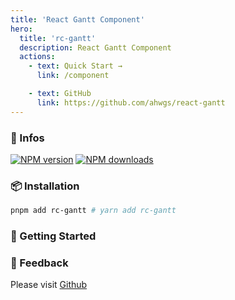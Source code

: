 ```yaml
---
title: 'React Gantt Component'
hero:
  title: 'rc-gantt'
  description: React Gantt Component
  actions:
    - text: Quick Start →
      link: /component

    - text: GitHub
      link: https://github.com/ahwgs/react-gantt
---
```


### 🐯 Infos

[![NPM version][npm-badge]][npm-url]
[![NPM downloads][npm-downloads]][npm-url]


[npm-badge]: https://img.shields.io/npm/v/rc-gantt.svg?style=flat
[npm-url]: https://www.npmjs.com/package/rc-gantt
[npm-downloads]: http://img.shields.io/npm/dm/rc-gantt.svg?style=flat


### 📦 Installation

```bash [pnpm]
pnpm add rc-gantt # yarn add rc-gantt
```

### 🔨 Getting Started
<code src="./demo/basic.en-US.tsx"></code>

### 👬 Feedback

Please visit [Github](https://github.com/ahwgs/react-gantt/issues) 
